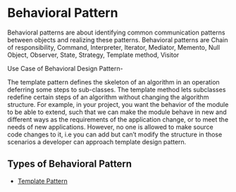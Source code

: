 # Behavioral Pattern ##############

Behavioral patterns are about identifying common communication patterns between objects and realizing these patterns. 
Behavioral patterns are Chain of responsibility, Command, Interpreter, Iterator, Mediator, Memento, Null Object, Observer, State, Strategy, Template method, Visitor 

Use Case of Behavioral Design Pattern- 

The template pattern defines the skeleton of an algorithm in an operation deferring some steps to sub-classes. The template method lets subclasses redefine certain steps of an algorithm without changing the algorithm structure. For example, in your project, you want the behavior of the module to be able to extend, such that we can make the module behave in new and different ways as the requirements of the application change, or to meet the needs of new applications. However, no one is allowed to make source code changes to it, i.e you can add but can’t modify the structure in those scenarios a developer can approach template design pattern.

## Types of Behavioral Pattern

- [Template Pattern](template.md)